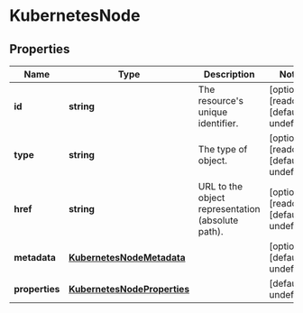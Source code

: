 # KubernetesNode

## Properties
| Name | Type | Description | Notes |
| ------------ | ------------- | ------------- | ------------- |
| **id** | **string** | The resource\'s unique identifier. | [optional] [readonly] [default to undefined] |
| **type** | **string** | The type of object. | [optional] [readonly] [default to undefined] |
| **href** | **string** | URL to the object representation (absolute path). | [optional] [readonly] [default to undefined] |
| **metadata** | [**KubernetesNodeMetadata**](KubernetesNodeMetadata.md) |  | [optional] [default to undefined] |
| **properties** | [**KubernetesNodeProperties**](KubernetesNodeProperties.md) |  | [default to undefined] |



